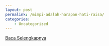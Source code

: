 ```yaml
---
layout: post
permalink: /mimpi-adalah-harapan-hati-raisa/
categories:
    - Uncategorized
---
```


[Baca Selengkapnya](/07)